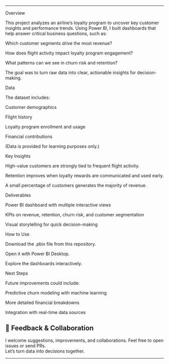 



---

Overview

This project analyzes an airline’s loyalty program to uncover key customer insights and performance trends. Using Power BI, I built dashboards that help answer critical business questions, such as:

Which customer segments drive the most revenue?

How does flight activity impact loyalty program engagement?

What patterns can we see in churn risk and retention?

The goal was to turn raw data into clear, actionable insights for decision-making.

Data

The dataset includes:

Customer demographics

Flight history

Loyalty program enrollment and usage

Financial contributions

(Data is provided for learning purposes only.)

Key Insights

High-value customers are strongly tied to frequent flight activity.

Retention improves when loyalty rewards are communicated and used early.

A small percentage of customers generates the majority of revenue.

Deliverables

Power BI dashboard with multiple interactive views

KPIs on revenue, retention, churn risk, and customer segmentation

Visual storytelling for quick decision-making

How to Use

Download the .pbix file from this repository.

Open it with Power BI Desktop.

Explore the dashboards interactively.

Next Steps

Future improvements could include:

Predictive churn modeling with machine learning

More detailed financial breakdowns

Integration with real-time data sources
## 💬 Feedback & Collaboration

I welcome suggestions, improvements, and collaborations. Feel free to open issues or send PRs.  
Let’s turn data into decisions together.

---

